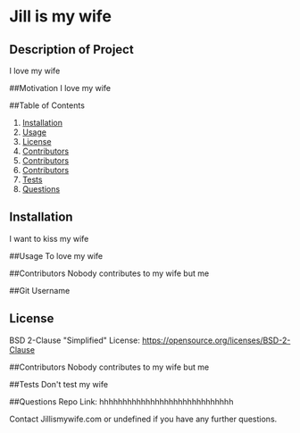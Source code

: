 
  
  # Jill is my wife

  ## Description of Project
  I love my wife

  ##Motivation
  I love my wife


  ##Table of Contents
  1. [Installation](#installation)
  2. [Usage](#usage)
  3. [License](#license)
  4. [Contributors](#contributors)
  5. [Contributors](#contributors)
  6. [Contributors](#contributors)
  7. [Tests](#tests)
  8. [Questions](#questions)

  ## Installation 
  I want to kiss my wife

  ##Usage
  To love my wife

  ##Contributors
  Nobody contributes to my wife but me

  ##Git Username

  
  ## License
  BSD 2-Clause "Simplified" License: https://opensource.org/licenses/BSD-2-Clause
  
  ##Contributors
  Nobody contributes to my wife but me

  ##Tests
  Don't test my wife

  ##Questions
 Repo Link: hhhhhhhhhhhhhhhhhhhhhhhhhhhhh

Contact Jillismywife.com or undefined if you have any further questions.
